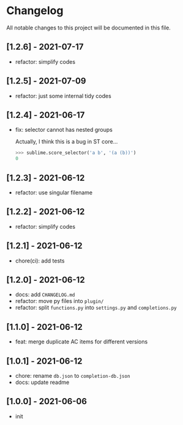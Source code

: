 # Changelog

All notable changes to this project will be documented in this file.

## [1.2.6] - 2021-07-17

- refactor: simplify codes

## [1.2.5] - 2021-07-09

- refactor: just some internal tidy codes

## [1.2.4] - 2021-06-17

- fix: selector cannot has nested groups

  Actually, I think this is a bug in ST core...

  ```py
  >>> sublime.score_selector('a b', '(a (b))')
  0
  ```

## [1.2.3] - 2021-06-12

- refactor: use singular filename

## [1.2.2] - 2021-06-12

- refactor: simplify codes

## [1.2.1] - 2021-06-12

- chore(ci): add tests

## [1.2.0] - 2021-06-12

- docs: add `CHANGELOG.md`
- refactor: move py files into `plugin/`
- refactor: split `functions.py` into `settings.py` and `completions.py`

## [1.1.0] - 2021-06-12

- feat: merge duplicate AC items for different versions

## [1.0.1] - 2021-06-12

- chore: rename `db.json` to `completion-db.json`
- docs: update readme

## [1.0.0] - 2021-06-06

- init
